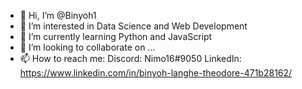 - 👋 Hi, I’m @Binyoh1
- 👀 I’m interested in Data Science and Web Development
- 🌱 I’m currently learning Python and JavaScript
- 💞️ I’m looking to collaborate on ...
- 📫 How to reach me: 
                      Discord: Nimo16#9050
                      LinkedIn: https://www.linkedin.com/in/binyoh-langhe-theodore-471b28162/

<!---
Binyoh1/Binyoh1 is a ✨ special ✨ repository because its `README.md` (this file) appears on your GitHub profile.
You can click the Preview link to take a look at your changes.
--->
